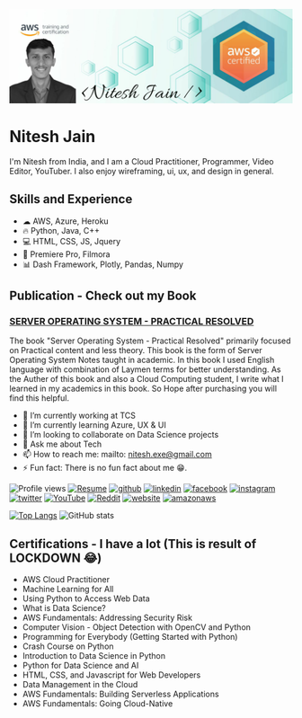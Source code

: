 ![AWS Cloud Practitioner](https://github.com/initeshjain/initeshjain/blob/main/Banner_1500x500.png)

# Nitesh Jain
I'm Nitesh from India, and I am a Cloud Practitioner, Programmer, Video Editor, YouTuber. I also enjoy wireframing, ui, ux, and design in general. 

## Skills and Experience
* ☁ AWS, Azure, Heroku
* 🔥 Python, Java, C++
* 💻 HTML, CSS, JS, Jquery
* 🎥 Premiere Pro, Filmora
* 📊 Dash Framework, Plotly, Pandas, Numpy

## Publication - Check out my Book
### [SERVER OPERATING SYSTEM - PRACTICAL RESOLVED](https://www.amazon.in/dp/B08DN24G5P) 
The book "Server Operating System - Practical Resolved" primarily focused on Practical content and less theory. This book is the form of Server Operating System Notes taught in academic. In this book I used English language with combination of Laymen terms for better understanding. As the Auther of this book and also a Cloud Computing student, I write what I learned in my academics in this book. So Hope after purchasing you will find this helpful.

- 🔭 I’m currently working at TCS 
- 🌱 I’m currently learning Azure, UX & UI
- 👯 I’m looking to collaborate on Data Science projects 
- 💬 Ask me about Tech 
- 📫 How to reach me: mailto: nitesh.exe@gmail.com 
- ⚡ Fun fact: There is no fun fact about me 😁. 

![Profile views](https://gpvc.arturio.dev/initeshjain) [<img src='https://cdn.jsdelivr.net/npm/simple-icons@3.0.1/icons/readthedocs.svg' alt='Resume' height='40'>](https://drive.google.com/file/d/1PchoDGcKEq4ySianstfoJRhEHRy8De8-/view?usp=sharing)
[<img src='https://cdn.jsdelivr.net/npm/simple-icons@3.0.1/icons/github.svg' alt='github' height='40'>](https://github.com/initeshjain)  [<img src='https://cdn.jsdelivr.net/npm/simple-icons@3.0.1/icons/linkedin.svg' alt='linkedin' height='40'>](https://www.linkedin.com/in/initeshjain/)  [<img src='https://cdn.jsdelivr.net/npm/simple-icons@3.0.1/icons/facebook.svg' alt='facebook' height='40'>](https://www.facebook.com/initeshjain)  [<img src='https://cdn.jsdelivr.net/npm/simple-icons@3.0.1/icons/instagram.svg' alt='instagram' height='40'>](https://www.instagram.com/initeshjain/)  [<img src='https://cdn.jsdelivr.net/npm/simple-icons@3.0.1/icons/twitter.svg' alt='twitter' height='40'>](https://twitter.com/initeshjain)  [<img src='https://cdn.jsdelivr.net/npm/simple-icons@3.0.1/icons/youtube.svg' alt='YouTube' height='40'>](https://www.youtube.com/channel/techpy)  [<img src='https://cdn.jsdelivr.net/npm/simple-icons@3.0.1/icons/reddit.svg' alt='Reddit' height='40'>](https://www.reddit.com/user/initeshjain)  [<img src='https://cdn.jsdelivr.net/npm/simple-icons@3.0.1/icons/icloud.svg' alt='website' height='40'>](techpy.in)  [<img src='https://cdn.jsdelivr.net/npm/simple-icons@3.0.1/icons/amazonaws.svg' alt='amazonaws' height='40'>](https://drive.google.com/file/d/1tkxeXQCy5sgh2Gz5iq1QARe5xK1Ekj3c/view)  

[![Top Langs](https://github-readme-stats.vercel.app/api/top-langs/?username=initeshjain)](https://github.com/anuraghazra/github-readme-stats) ![GitHub stats](https://github-readme-stats.vercel.app/api?username=initeshjain&show_icons=true)  

## Certifications - I have a lot (This is result of LOCKDOWN 😂)
* AWS Cloud Practitioner 
* Machine Learning for All 
* Using Python to Access Web Data 
* What is Data Science? 
* AWS Fundamentals: Addressing Security Risk 
* Computer Vision - Object Detection with OpenCV and Python 
* Programming for Everybody (Getting Started with Python) 
* Crash Course on Python 
* Introduction to Data Science in Python 
* Python for Data Science and AI 
* HTML, CSS, and Javascript for Web Developers 
* Data Management in the Cloud 
* AWS Fundamentals: Building Serverless Applications 
* AWS Fundamentals: Going Cloud-Native 
